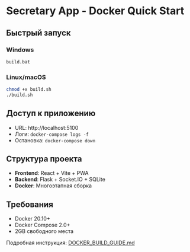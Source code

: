 # Secretary App - Docker Quick Start

## Быстрый запуск

### Windows
```cmd
build.bat
```

### Linux/macOS
```bash
chmod +x build.sh
./build.sh
```

## Доступ к приложению
- URL: http://localhost:5100
- Логи: `docker-compose logs -f`
- Остановка: `docker-compose down`

## Структура проекта
- **Frontend**: React + Vite + PWA
- **Backend**: Flask + Socket.IO + SQLite
- **Docker**: Многоэтапная сборка

## Требования
- Docker 20.10+
- Docker Compose 2.0+
- 2GB свободного места

Подробная инструкция: [DOCKER_BUILD_GUIDE.md](DOCKER_BUILD_GUIDE.md)